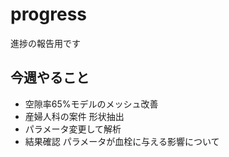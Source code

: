 # progress
進捗の報告用です  

## 今週やること
- 空隙率65%モデルのメッシュ改善 
- 産婦人科の案件 形状抽出 
- パラメータ変更して解析 
- 結果確認 パラメータが血栓に与える影響について 
